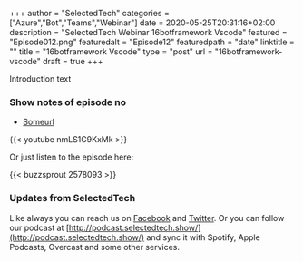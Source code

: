 +++
author = "SelectedTech"
categories = ["Azure","Bot","Teams","Webinar"]
date = 2020-05-25T20:31:16+02:00
description = "SelectedTech Webinar 16botframework Vscode"
featured = "Episode012.png"
featuredalt = "Episode12"
featuredpath = "date"
linktitle = ""
title = "16botframework Vscode"
type = "post"
url = "16botframework-vscode"
draft = true
+++

Introduction text

### Show notes of episode no

- [Someurl](https://www.selectedtech.show)

{{< youtube nmLS1C9KxMk >}}

Or just listen to the episode here:

{{< buzzsprout 2578093 >}}

### Updates from SelectedTech

Like always you can reach us on [Facebook](https://www.facebook.com/SelectedTechPage/) and [Twitter](https://twitter.com/selectedtech). Or you can follow our podcast at [http://podcast.selectedtech.show/](http://podcast.selectedtech.show/) and sync it with Spotify, Apple Podcasts, Overcast and some other services.
